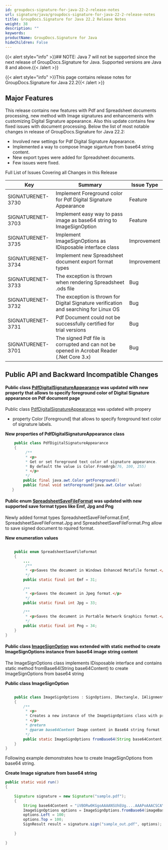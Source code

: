 ```yaml
---
id: groupdocs-signature-for-java-22-2-release-notes
url: signature/java/groupdocs-signature-for-java-22-2-release-notes
title: GroupDocs.Signature for Java 22.2 Release Notes
weight: 38
description: ""
keywords: 
productName: GroupDocs.Signature for Java
hideChildren: False
---
```


{{< alert style="info" >}}## NOTE: Java 7 will not be supported since the next release of GroupDocs.Signature for Java. Supported versions are Java 8 and above.{{< /alert >}}

{{< alert style="info" >}}This page contains release notes for GroupDocs.Signature for Java 22.2{{< /alert >}}

## Major Features

This release contains new features with Pdf and Spreadsheet documents processing, new method with Image signatures and enhancements with customizing Digital Signature appearance. Also this update contains few fixed issues with document processing. Below the list of most notable changes in release of GroupDocs.Signature for Java 22.2:

* Involved new settings for Pdf Digital Signature Appearance.
* Implemented a way to compose Image siganture from base64 string content.
* New export types were added for Spreadsheet documents.
* Few issues were fixed.

Full List of Issues Covering all Changes in this Release

| Key | Summary | Issue Type |
| --- | --- | --- |
| SIGNATURENET-3730 | Implement Foreground color for Pdf Digital Signature Appearance | Feature |
| SIGNATURENET-3703 | Implement easy way to pass image as base64 string to ImageSignOption | Feature |
| SIGNATURENET-3735 | Implement ImageSignOptions as IDisposable interface class | Improvement |
| SIGNATURENET-3734 | Implement new Spreadsheet document export format types | Improvement |
| SIGNATURENET-3733 | The exception is thrown when rendering Spreadsheet .ods file | Bug |
| SIGNATURENET-3732 | The exception is thrown for Digital Signature verification and searching for Linux OS | Bug |
| SIGNATURENET-3731 | Pdf Document could not be successfully certified for trial versions | Bug |
| SIGNATURENET-3701 | The signed Pdf file is corrupted and can not be opened in Acrobat Reader (.Net Core 3.x) | Bug |

## Public API and Backward Incompatible Changes

#### Public class [PdfDigitalSignatureAppearance](https://reference.groupdocs.com/signature/java/com.groupdocs.signature.options.appearances/PdfDigitalSignatureAppearance) was updated with new property that allows to specify foreground color of Digital Signature appearance on Pdf document page

Public class [PdfDigitalSignatureAppearance](https://reference.groupdocs.com/signature/java/com.groupdocs.signature.options.appearances/PdfDigitalSignatureAppearance) was updated with propery

* property Color [Foreground] that allows to specify foreground text color of signature labels.

**New properties of PdfDigitalSignatureAppearance class**

```java
    public class PdfDigitalSignatureAppearance
    {
         /**
		 * <p>
		 * Get or set foreground text color of signature appearance.
		 * By default the value is Color.FromArgb(76, 100, 255)
		 * </p>
		 */		
		public final java.awt.Color getForeground()
		public final void setForeground(java.awt.Color value)
   }
```


#### Public enum [SpreadsheetSaveFileFormat](https://reference.groupdocs.com/signature/java/com.groupdocs.signature.domain.enums/SpreadsheetSaveFileFormat) was updated with new supported save format types like Emf, Jpg and Png

Newly added format types SpreadsheetSaveFileFormat.Emf, SpreadsheetSaveFileFormat.Jpg and SpreadsheetSaveFileFormat.Png allow to save signed document to rquired format.

**New enumeration values**

```java
    
    public enum SpreadsheetSaveFileFormat
    {
        ...
         /**
		 * <p>Saves the document in Windows Enhanced Metafile format.</p>
		 */
		public static final int Emf = 31;

		/**
		 * <p>Saves the document in Jpeg format.</p>
		 */
		public static final int Jpg = 33;

		/**
		 * <p>Saves the document in Portable Network Graphics format.</p>
		 */
		public static final int Png = 34;
    }
}
```

#### Public class [ImageSignOption](https://reference.groupdocs.com/signature/java/com.groupdocs.signature.options.sign/ImageSignOptions) was extended with static method to create ImageSignOptions instance from base64 image string content 

The ImageSignOptions class implements IDisposable interface and contains static method fromBase64(String base64Content) to create ImageSignOptions from base64 string

**Public class ImageSignOption**

```java
    
    public class ImageSignOptions : SignOptions, IRectangle, IAlignment, IRotation, ITransparency
    {
        /**
		 * <p>
		 * Creates a new instance of the ImageSignOptions class with predefined Image from Base64.
		 * </p>
		 * @return
		 * @param base64Content Image content in Base64 string format
		 */		
		public static ImageSignOptions fromBase64(String base64Content)
    }
}
```

Following example demonstrates how to create ImageSignOptions from base64 string.

**Create Image signature from base64 string**

```java
public static void run()
{
    
	Signature signature = new Signature("sample.pdf");
	{
		String base64Content = "iVBORw0KGgoAAAANSUhEUg....AAAPoAAACSCAYAAABsS9cKAAAAGXRF";
		ImageSignOptions options = ImageSignOptions.fromBase64(imageBase64);		
		options.Left = 100;
		options.Top = 100;
		SignResult result = signature.sign("sample_out.pdf", options);
		
	}
    
}

```



